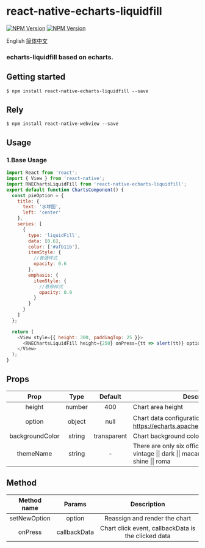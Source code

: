 
# react-native-echarts-liquidfill
[![NPM Version](https://img.shields.io/npm/v/react-native-echarts-liquidfill.svg?style=flat)](https://www.npmjs.com/package/react-native-echarts-pro)
[![NPM Version](https://img.shields.io/npm/dm/react-native-echarts-liquidfill.svg?style=flat)](https://www.npmjs.com/package/react-native-echarts-pro)

English  [简体中文](/README_CN.md "中文介绍")
### echarts-liquidfill based on echarts.

## Getting started

`$ npm install react-native-echarts-liquidfill --save`

## Rely
`$ npm install react-native-webview --save`

## Usage
### 1.Base Usage

```javascript
import React from 'react';
import { View } from 'react-native';
import RNEChartsLiquidFill from 'react-native-echarts-liquidfill';
export default function ChartsComponent() {
  const pieOption = {
    title: {
      text: '水球图',
      left: 'center'
    },
    series: [
      {
        type: 'liquidFill',
        data: [0.6],
        color: ['#afb11b'],
        itemStyle: {
          //普通样式
          opacity: 0.6
        },
        emphasis: {
          itemStyle: {
            //悬停样式
            opacity: 0.9
          }
        }
      }
    ]
  };

  return (
    <View style={{ height: 300, paddingTop: 25 }}>
      <RNEChartsLiquidFill height={250} onPress={tt => alert(tt)} option={pieOption} />
    </View>
  );
}

```

## Props

|      Prop       |  Type  |   Default   | Description                                                  |
| :-------------: | :----: | :---------: | ------------------------------------------------------------ |
|     height      | number |     400     | Chart area height                                            |
|     option      | object |    null     | Chart data configuration items, see details：https://echarts.apache.org/zh/option.html#title |
| backgroundColor | string | transparent | Chart background color                                       |
|    themeName    | string |      -      | There are only six officially available themes:<br />vintage \|\| dark \|\| macarons \|\| infographic \|\| shine \|\| roma |

## Method

| Method name  |    Params    |                     Description                     |
| :----------: | :----------: | :-------------------------------------------------: |
| setNewOption |    option    |            Reassign and render the chart            |
|   onPress    | callbackData | Chart click event, callbackData is the clicked data |
